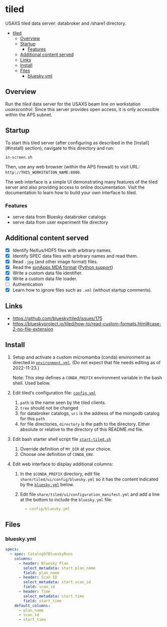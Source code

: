 # tiled

USAXS tiled data server: databroker and /share1 directory.

- [tiled](#tiled)
  - [Overview](#overview)
  - [Startup](#startup)
    - [Features](#features)
  - [Additional content served](#additional-content-served)
  - [Links](#links)
  - [Install](#install)
  - [Files](#files)
    - [bluesky.yml](#blueskyyml)

## Overview

Run the *tiled* data server for the USAXS beam line on workstation
*usaxscontrol*.  Since this server provides open access, it is only
accessible within the APS subnet.

## Startup

To start this tiled server (after configuring as described in the
[Install](#install} section), navigate to this directory and run:

```bash
in-screen.sh
```

Then, use any web browser (within the APS firewall) to visit
URL: `http://THIS_WORKSTATION_NAME:8000`.

The web interface is a simple UI demonstrating many features of
the tiled server and also providing access to online documentation.
Visit the documentation to learn how to build your own interface
to tiled.

### Features

- serve data from Bluesky databroker catalogs
- serve data from user experiment file directory

## Additional content served

- [x] Identify NeXus/HDF5 files with arbitrary names.
- [x] Identify SPEC data files with arbitrary names and read them.
- [x] Read `.jpg` (and other image format) files.
- [x] Read the [synApps MDA format](https://github.com/epics-modules/sscan/blob/master/documentation/saveData_fileFormat.txt) ([Python support](https://github.com/EPICS-synApps/utils/blob/master/mdaPythonUtils/INSTALL.md))
- [x] Write a custom data file identifier.
- [x] Write a custom data file loader.
- [ ] Authentication
- [x] Learn how to ignore files such as `.xml` (without startup comments).

## Links

- <https://github.com/bluesky/tiled/issues/175>
- <https://blueskyproject.io/tiled/how-to/read-custom-formats.html#case-2-no-file-extension>

## Install

1. Setup and activate a custom micromamba (conda)
   environment as directed
   in [`environment.yml`](./environment.yml). (Do not expect that file needs editing as of 2022-11-23.)

   Note: This step defines a `CONDA_PREFIX` environment variable in the bash shell.  Used below.
2. Edit tiled's configuration file: [`config.yml`](./config.yml)
   1. `path` is the name seen by the tiled clients.
   2. `tree` should not be changed
   3. for databroker catalogs, `uri` is the address
      of the mongodb catalog for this `path`
   4. for file directories, `directory` is the path to
      the directory.  Either absolute or relative to the
      directory of this README.md file.
3. Edit bash starter shell script file [`start-tiled.sh`](./start-tiled.sh)
   1. Override definition of `MY_DIR` at your choice.
   2. Choose one definition of `CONDA_ENV`.
4. Edit web interface to display additional columns:
   1. In the `$CONDA_PREFIX` directory, edit file
      `share/tiled/ui/config/bluesky.yml` so it has the
      content indicated by the [`bluesky.yml`](#blueskyyml)
      below.
   2. Edit file `share/tiled/ui/configuration_manifest.yml`
      and add a line at the bottom to include the
      `bluesky.yml` file:

      ```yml
        - config/bluesky.yml
      ```

## Files

### bluesky.yml

```yml
specs:
  - spec: CatalogOfBlueskyRuns
    columns:
      - header: Bluesky Plan
        select_metadata: start.plan_name
        field: plan_name
      - header: Scan ID
        select_metadata: start.scan_id
        field: scan_id
      - header: Time
        select_metadata: start.time
        field: start_time
    default_columns:
      - plan_name
      - scan_id
      - start_time
```
